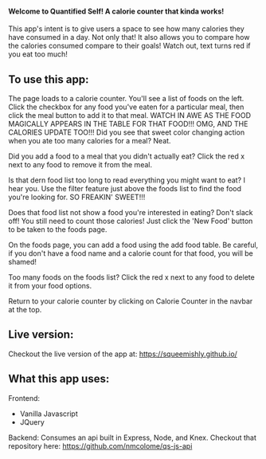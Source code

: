 #### Welcome to Quantified Self! A calorie counter that kinda works!

This app's intent is to give users a space to see how many calories they have consumed in a day. Not only that! It also allows you to compare how the calories consumed compare to their goals! Watch out, text turns red if you eat too much!

## To use this app:

The page loads to a calorie counter. You'll see a list of foods on the left. Click the checkbox for any food you've eaten for a particular meal, then click the meal button to add it to that meal. WATCH IN AWE AS THE FOOD MAGICALLY APPEARS IN THE TABLE FOR THAT FOOD!!! OMG, AND THE CALORIES UPDATE TOO!!! Did you see that sweet color changing action when you ate too many calories for a meal? Neat.

Did you add a food to a meal that you didn't actually eat? Click the red x next to any food to remove it from the meal.

Is that dern food list too long to read everything you might want to eat? I hear you. Use the filter feature just above the foods list to find the food you're looking for. SO FREAKIN' SWEET!!!

Does that food list not show a food you're interested in eating? Don't slack off! You still need to count those calories! Just click the 'New Food' button to be taken to the foods page.

On the foods page, you can add a food using the add food table. Be careful, if you don't have a food name and a calorie count for that food, you will be shamed!

Too many foods on the foods list? Click the red x next to any food to delete it from your food options.

Return to your calorie counter by clicking on Calorie Counter in the navbar at the top.

## Live version:
Checkout the live version of the app at: https://squeemishly.github.io/

## What this app uses:

Frontend:
- Vanilla Javascript
- JQuery

Backend:
Consumes an api built in Express, Node, and Knex.
Checkout that repository here: https://github.com/nmcolome/qs-js-api

